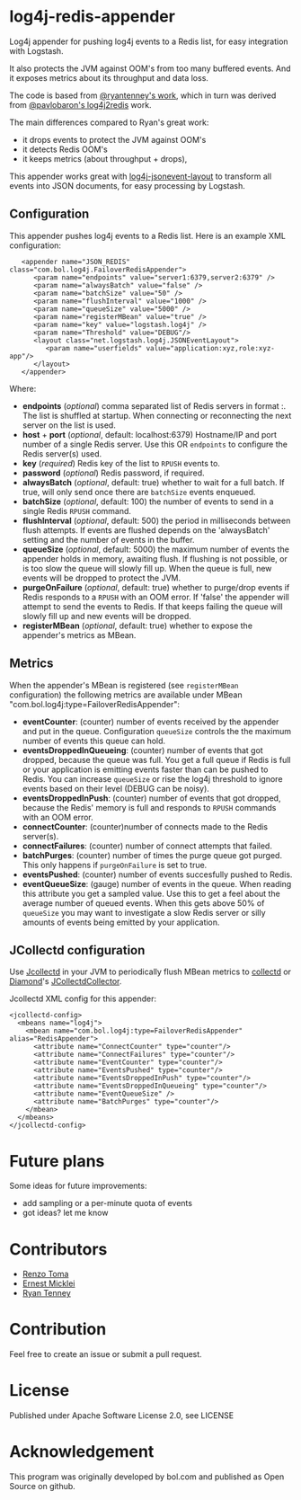 # log4j-redis-appender

Log4j appender for pushing log4j events to a Redis list, for easy integration with Logstash.

It also protects the JVM against OOM's from too many buffered events. And it exposes metrics about its throughput and data loss.

The code is based from [@ryantenney's work](https://github.com/ryantenney/log4j-redis-appender), which in turn was derived from [@pavlobaron's log4j2redis](https://github.com/pavlobaron/log4j2redis) work.

The main differences compared to Ryan's great work:

* it drops events to protect the JVM against OOM's
* it detects Redis OOM's
* it keeps metrics (about throughput + drops),

This appender works great with [log4j-jsonevent-layout](https://github.com/bolcom/log4j-jsonevent-layout) to transform all events into JSON documents, for easy processing by Logstash.


## Configuration

This appender pushes log4j events to a Redis list. Here is an example XML configuration:

```
   <appender name="JSON_REDIS" class="com.bol.log4j.FailoverRedisAppender">
      <param name="endpoints" value="server1:6379,server2:6379" />
      <param name="alwaysBatch" value="false" />
      <param name="batchSize" value="50" />
      <param name="flushInterval" value="1000" />
      <param name="queueSize" value="5000" />
      <param name="registerMBean" value="true" />
      <param name="key" value="logstash.log4j" />
      <param name="Threshold" value="DEBUG"/>
      <layout class="net.logstash.log4j.JSONEventLayout">
         <param name="userfields" value="application:xyz,role:xyz-app"/>
      </layout>
   </appender>
```
   
Where:

* **endpoints** (_optional_) comma separated list of Redis servers in format <host>:<port>. The list is shuffled at startup. When connecting or reconnecting the next server on the list is used.
* **host** + **port** (_optional_, default: localhost:6379) Hostname/IP and port number of a single Redis server. Use this OR `endpoints` to configure the Redis server(s) used.
* **key** (_required_) Redis key of the list to `RPUSH` events to.
* **password** (_optional_) Redis password, if required.
* **alwaysBatch** (_optional_, default: true) whether to wait for a full batch. If true, will only send once there are `batchSize` events enqueued.
* **batchSize** (_optional_, default: 100) the number of events to send in a single Redis `RPUSH` command.
* **flushInterval** (_optional_, default: 500) the period in milliseconds between flush attempts. If events are flushed depends on the 'alwaysBatch' setting and the number of events in the buffer.
* **queueSize** (_optional_, default: 5000) the maximum number of events the appender holds in memory, awaiting flush. If flushing is not possible, or is too slow the queue will slowly fill up. When the queue is full, new events will be dropped to protect the JVM.
* **purgeOnFailure** (_optional_, default: true) whether to purge/drop events if Redis responds to a `RPUSH` with an OOM error. If 'false' the appender will attempt to send the events to Redis. If that keeps failing the queue will slowly fill up and new events will be dropped.
* **registerMBean** (_optional_, default: true) whether to expose the appender's metrics as MBean.


## Metrics

When the appender's MBean is registered (see `registerMBean` configuration) the following metrics are available under MBean "com.bol.log4j:type=FailoverRedisAppender":

* **eventCounter**: (counter) number of events received by the appender and put in the queue. Configuration `queueSize` controls the the maximum number of events this queue can hold.
* **eventsDroppedInQueueing**: (counter) number of events that got dropped, because the queue was full. You get a full queue if Redis is full or your application is emitting events faster than can be pushed to Redis. You can increase `queueSize` or rise the log4j threshold to ignore events based on their level (DEBUG can be noisy).
* **eventsDroppedInPush**: (counter) number of events that got dropped, because the Redis' memory is full and responds to `RPUSH` commands with an OOM error.
* **connectCounter**: (counter)number of connects made to the Redis server(s).
* **connectFailures**: (counter) number of connect attempts that failed.
* **batchPurges**: (counter) number of times the purge queue got purged. This only happens if `purgeOnFailure` is set to true.
* **eventsPushed**: (counter) number of events succesfully pushed to Redis.
* **eventQueueSize**: (gauge) number of events in the queue. When reading this attribute you get a sampled value. Use this to get a feel about the average number of queued events. When this gets above 50% of `queueSize` you may want to investigate a slow Redis server or silly amounts of events being emitted by your application.



## JCollectd configuration

Use [Jcollectd](https://github.com/bolcom/jcollectd) in your JVM to periodically flush MBean metrics to [collectd](https://github.com/collectd/collectd) or [Diamond](https://github.com/BrightcoveOS/Diamond)'s [JCollectdCollector](https://github.com/BrightcoveOS/Diamond/wiki/collectors-JCollectdCollector).

Jcollectd XML config for this appender:

```
<jcollectd-config>
  <mbeans name="log4j">
    <mbean name="com.bol.log4j:type=FailoverRedisAppender" alias="RedisAppender">
      <attribute name="ConnectCounter" type="counter"/>
      <attribute name="ConnectFailures" type="counter"/>
      <attribute name="EventCounter" type="counter"/>
      <attribute name="EventsPushed" type="counter"/>
      <attribute name="EventsDroppedInPush" type="counter"/>
      <attribute name="EventsDroppedInQueueing" type="counter"/>
      <attribute name="EventQueueSize" />
      <attribute name="BatchPurges" type="counter"/>
    </mbean>
  </mbeans>
</jcollectd-config>
```

# Future plans

Some ideas for future improvements:

* add sampling or a per-minute quota of events
* got ideas? let me know


# Contributors

* [Renzo Toma](https://github.com/rtoma/)
* [Ernest Micklei](https://github.com/emicklei/)
* [Ryan Tenney](https://github.com/ryantenney/)


# Contribution

Feel free to create an issue or submit a pull request.


# License

Published under Apache Software License 2.0, see LICENSE


# Acknowledgement

This program was originally developed by bol.com and published as Open Source on github.
